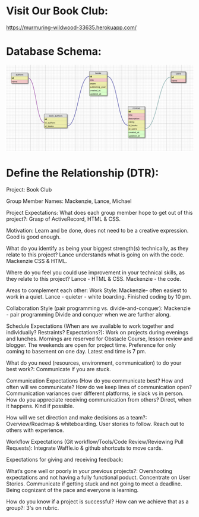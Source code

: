 # Visit Our Book Club:
https://murmuring-wildwood-33635.herokuapp.com/

# Database Schema:
![Alt text](./public/BookClubSchema.png?raw=true "Title")

# Define the Relationship (DTR):

Project:
Book Club

Group Member Names:
Mackenzie, Lance, Michael

Project Expectations:
What does each group member hope to get out of this project?:
Grasp of ActiveRecord, HTML & CSS.

Motivation:
Learn and be done, does not need to be a creative expression. Good is good enough.

What do you identify as being your biggest strength(s) technically, as they relate to this project?
Lance understands what is going on with the code. Mackenzie CSS & HTML.

Where do you feel you could use improvement in your technical skills, as they relate to this project?
Lance - HTML & CSS. Mackenzie - the code.

Areas to complement each other:
Work Style:
Mackenzie- often easiest to work in a quiet.
Lance - quieter - white boarding.
Finished coding by 10 pm.

Collaboration Style (pair programming vs. divide-and-conquer):
Mackenzie - pair programming
Divide and conquer when we are further along.

Schedule Expectations (When are we available to work together and individually? Restraints? Expectations?):
Work on projects during evenings and lunches. Mornings are reserved for Obstacle Course, lesson review and blogger.
The weekends are open for project time. Preference for only coming to basement on one day. Latest end time is 7 pm.

What do you need (resources, environment, communication) to do your best work?:
Communicate if you are stuck.

Communication Expectations (How do you communicate best? How and often will we communicate?
How do we keep lines of communication open? Communication variances over different platforms, ie slack vs in person.
How do you appreciate receiving communication from others?
Direct, when it happens. Kind if possible.

How will we set direction and make decisions as a team?:
Overview/Roadmap & whiteboarding. User stories to follow. Reach out to others with experience.

Workflow Expectations (Git workflow/Tools/Code Review/Reviewing Pull Requests):
Integrate Waffle.io & github shortcuts to move cards.

Expectations for giving and receiving feedback:

What’s gone well or poorly in your previous projects?:
Overshooting expectations and not having a fully functional poduct. Concentrate on User Stories.
Communicate if getting stuck and not going to meet a deadline.
Being cognizant of the pace and everyone is learning.

How do you know if a project is successful? How can we achieve that as a group?:
3's on rubric.
